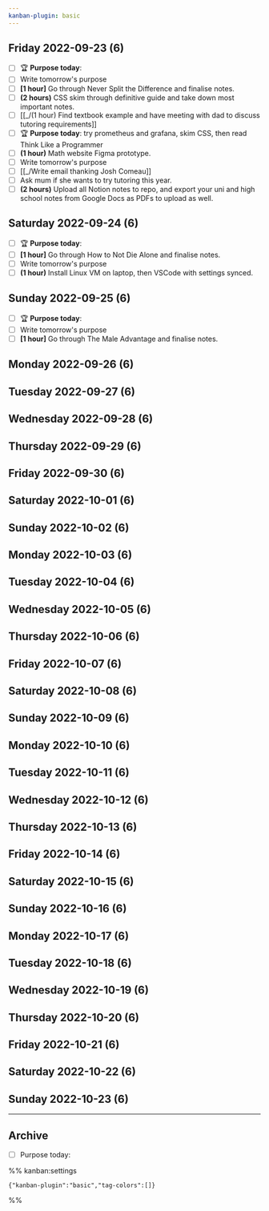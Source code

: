 ```yaml
---
kanban-plugin: basic
---
```


## Friday 2022-09-23 (6)

- [ ] 🏆 **Purpose today**:
- [ ] Write tomorrow's purpose
- [ ] **[1 hour]** Go through Never Split the Difference and finalise notes.
- [ ] **(2 hours)** CSS skim through definitive guide and take down most important notes.
- [ ] [[_/(1 hour) Find textbook example and have meeting with dad to discuss tutoring requirements]]
- [ ] 🏆 **Purpose today**: try prometheus and grafana, skim CSS, then read Think Like a Programmer
- [ ] **(1 hour)** Math website Figma prototype.
- [ ] Write tomorrow's purpose
- [ ] [[_/Write email thanking Josh Comeau]]
- [ ] Ask mum if she wants to try tutoring this year.
- [ ] **(2 hours)** Upload all Notion notes to repo, and export your uni and high school notes from Google Docs as PDFs to upload as well.

## Saturday 2022-09-24 (6)

- [ ] 🏆 **Purpose today**:
- [ ] **[1 hour]** Go through How to Not Die Alone and finalise notes.
- [ ] Write tomorrow's purpose
- [ ] **(1 hour)** Install Linux VM on laptop, then VSCode with settings synced.

## Sunday 2022-09-25 (6)

- [ ] 🏆 **Purpose today**:
- [ ] Write tomorrow's purpose
- [ ] **[1 hour]** Go through The Male Advantage and finalise notes.

## Monday 2022-09-26 (6)



## Tuesday 2022-09-27 (6)



## Wednesday 2022-09-28 (6)



## Thursday 2022-09-29 (6)



## Friday 2022-09-30 (6)



## Saturday 2022-10-01 (6)



## Sunday 2022-10-02 (6)



## Monday 2022-10-03 (6)



## Tuesday 2022-10-04 (6)



## Wednesday 2022-10-05 (6)



## Thursday 2022-10-06 (6)



## Friday 2022-10-07 (6)



## Saturday 2022-10-08 (6)



## Sunday 2022-10-09 (6)



## Monday 2022-10-10 (6)



## Tuesday 2022-10-11 (6)



## Wednesday 2022-10-12 (6)



## Thursday 2022-10-13 (6)



## Friday 2022-10-14 (6)



## Saturday 2022-10-15 (6)



## Sunday 2022-10-16 (6)



## Monday 2022-10-17 (6)



## Tuesday 2022-10-18 (6)



## Wednesday 2022-10-19 (6)



## Thursday 2022-10-20 (6)



## Friday 2022-10-21 (6)



## Saturday 2022-10-22 (6)



## Sunday 2022-10-23 (6)



***

## Archive

- [ ] Purpose today:

%% kanban:settings
```
{"kanban-plugin":"basic","tag-colors":[]}
```
%%
